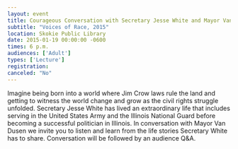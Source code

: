 ```yaml
---
layout: event
title: Courageous Conversation with Secretary Jesse White and Mayor Van Dusen
subtitle: "Voices of Race, 2015"
location: Skokie Public Library
date: 2015-01-19 00:00:00 -0600
times: 6 p.m.
audiences: ['Adult']
types: ['Lecture']
registration: 
canceled: "No"
---
```

Imagine being born into a world where Jim Crow laws rule the land and getting to witness the world change and grow as the civil rights struggle unfolded. Secretary Jesse White has lived an extraordinary life that includes serving in the United States Army and the Illinois National Guard before becoming a successful  politician in Illinois. In conversation with Mayor Van Dusen we invite you to listen and learn from the life stories Secretary White has to share. Conversation will be followed by an audience Q&A.
